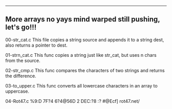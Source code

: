 --------------------------------------------
More arrays no yays
mind warped
still pushing, let's go!!!
-------------------------------------------------
00-str_cat.c
This file copies a string source and appends it to a string dest, also returns a pointer to dest.

01-strn_cat.c
This func copies a string just like str_cat, but uses n chars from the source.

02-str_cmp.c
This func compares the characters of two strings and returns the difference.

03-to_upper.c
This func converts all lowercase characters in an array to uppercase.

04-Rot47.c
%9:D 7F?4 6?4@56D 2 DEC:?8 :? #@Ecf] rot47.net/

